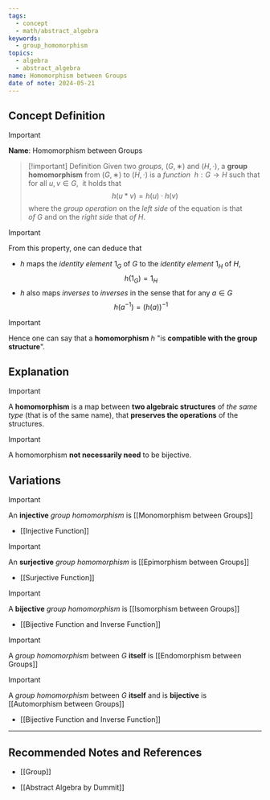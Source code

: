 ```yaml
---
tags:
  - concept
  - math/abstract_algebra
keywords:
  - group_homomorphism
topics:
  - algebra
  - abstract_algebra
name: Homomorphism between Groups
date of note: 2024-05-21
---
```


## Concept Definition

>[!important]
>**Name**: Homomorphism between Groups

>[!important] Definition
>Given two *groups*, $(G,∗)$ and $(H,\cdot)$, a **group homomorphism** from $(G,∗)$ to $(H,\cdot)$ is a *function*  $h: G\to H$ such that for all $u, v \in G$,  it holds that
>$$
>h(u * v) = h(u) \cdot h(v)
>$$
>where the *group operation* on the *left side* of the equation is that *of* $G$ and on the *right side* that *of* $H.$

>[!important]
>From this property, one can deduce that
>- $h$ maps the *identity element* $1_{G}$ of $G$ to the *identity element* $1_{H}$ of $H$,
>  $$
>  h(1_{G}) = 1_{H}
> $$
>- $h$ also maps *inverses* to *inverses* in the sense that for any $a \in G$
>$$
>h(a^{-1}) = (h(a))^{-1}
>$$

>[!important]
>Hence one can say that a **homomorphism** $h$ "is **compatible with the group structure**".

## Explanation

>[!important]
>A **homomorphism** is a map between **two algebraic structures** of *the same type* (that is of the same name), that **preserves the operations** of the structures.

>[!important]
>A homomorphism **not necessarily need** to be bijective.

## Variations

>[!important]
>An **injective** *group homomorphism* is [[Monomorphism between Groups]]

- [[Injective Function]]

>[!important]
>An **surjective** *group homomorphism* is [[Epimorphism between Groups]]

- [[Surjective Function]]

>[!important]
>A **bijective** *group homomorphism* is [[Isomorphism between Groups]] 

- [[Bijective Function and Inverse Function]]

>[!important]
>A *group homomorphism* between $G$ **itself** is [[Endomorphism between Groups]]

>[!important]
>A *group homomorphism* between $G$ **itself** and is **bijective** is [[Automorphism between Groups]]

- [[Bijective Function and Inverse Function]]




-----------
##  Recommended Notes and References

- [[Group]]

- [[Abstract Algebra by Dummit]]